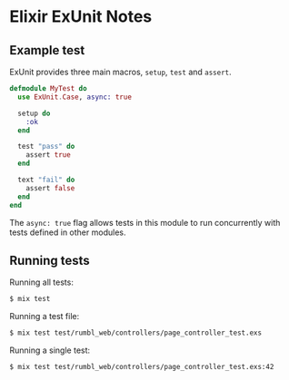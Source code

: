 # Elixir ExUnit Notes

## Example test

ExUnit provides three main macros, `setup`, `test` and `assert`.

```elixir
defmodule MyTest do
  use ExUnit.Case, async: true

  setup do
    :ok
  end

  test "pass" do
    assert true
  end

  text "fail" do
    assert false
  end
end
```

The `async: true` flag allows tests in this module to run concurrently with tests defined in other modules.

## Running tests

Running all tests:

```bash
$ mix test
```

Running a test file:

```bash
$ mix test test/rumbl_web/controllers/page_controller_test.exs
```

Running a single test:

```bash
$ mix test test/rumbl_web/controllers/page_controller_test.exs:42
```

